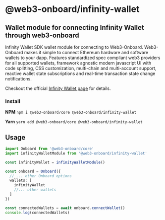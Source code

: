 # @web3-onboard/infinity-wallet

## Wallet module for connecting Infinity Wallet through web3-onboard

Infinity Wallet SDK wallet module for connecting to Web3-Onboard. Web3-Onboard makes it simple to connect Ethereum hardware and software wallets to your dapp. Features standardized spec compliant web3 providers for all supported wallets, framework agnostic modern javascript UI with code splitting, CSS customization, multi-chain and multi-account support, reactive wallet state subscriptions and real-time transaction state change notifications.

Checkout the official [Infinity Wallet page](https://infinitywallet.io/) for details.

### Install

**NPM**
`npm i @web3-onboard/core @web3-onboard/infinity-wallet`

**Yarn**
`yarn add @web3-onboard/core @web3-onboard/infinity-wallet`

## Usage

```typescript
import Onboard from '@web3-onboard/core'
import infinityWalletModule from '@web3-onboard/infinity-wallet'

const infinityWallet = infinityWalletModule()

const onboard = Onboard({
  // ... other Onboard options
  wallets: [
    infinityWallet
    //... other wallets
  ]
})

const connectedWallets = await onboard.connectWallet()
console.log(connectedWallets)
```
